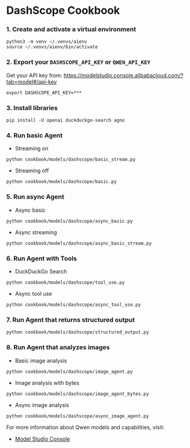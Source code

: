 # DashScope Cookbook

### 1. Create and activate a virtual environment

```shell
python3 -m venv ~/.venvs/aienv
source ~/.venvs/aienv/bin/activate
```

### 2. Export your `DASHSCOPE_API_KEY` or `QWEN_API_KEY`

Get your API key from: https://modelstudio.console.alibabacloud.com/?tab=model#/api-key

```shell
export DASHSCOPE_API_KEY=***
```

### 3. Install libraries

```shell
pip install -U openai duckduckgo-search agno
```

### 4. Run basic Agent

- Streaming on

```shell
python cookbook/models/dashscope/basic_stream.py
```

- Streaming off

```shell
python cookbook/models/dashscope/basic.py
```

### 5. Run async Agent

- Async basic

```shell
python cookbook/models/dashscope/async_basic.py
```

- Async streaming

```shell
python cookbook/models/dashscope/async_basic_stream.py
```

### 6. Run Agent with Tools

- DuckDuckGo Search

```shell
python cookbook/models/dashscope/tool_use.py
```

- Async tool use

```shell
python cookbook/models/dashscope/async_tool_use.py
```

### 7. Run Agent that returns structured output

```shell
python cookbook/models/dashscope/structured_output.py
```

### 8. Run Agent that analyzes images

- Basic image analysis

```shell
python cookbook/models/dashscope/image_agent.py
```

- Image analysis with bytes

```shell
python cookbook/models/dashscope/image_agent_bytes.py
```

- Async image analysis

```shell
python cookbook/models/dashscope/async_image_agent.py
```

For more information about Qwen models and capabilities, visit:
- [Model Studio Console](https://modelstudio.console.alibabacloud.com/)